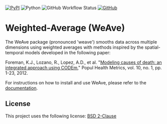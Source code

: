 <!--- README template from https://github.com/scottydocs/README-template.md -->

[![PyPI](https://img.shields.io/pypi/v/weighted-average)](https://pypi.org/project/weighted-average/)
![Python](https://img.shields.io/badge/python-3.8,_3.9-blue.svg)
![GitHub Workflow Status](https://img.shields.io/github/actions/workflow/status/ihmeuw-msca/weighted-average/ci.yml)
[![GitHub](https://img.shields.io/github/license/ihmeuw-msca/weighted-average)](./LICENSE)

# Weighted-Average (WeAve)

The WeAve package (pronounced 'weave') smooths data across multiple dimensions
using weighted averages with methods inspired by the spatial-temporal models
developed in the following paper:

Foreman, K.J., Lozano, R., Lopez, A.D., et al. "[Modeling causes
of death: an integrated approach using CODEm](https://pophealthmetrics.biomedcentral.com/articles/10.1186/1478-7954-10-1),"
Popul Health Metrics, vol. 10, no. 1, pp. 1-23, 2012.

For instructions on how to install and use WeAve, please refer to the
[documentation](https://ihmeuw-msca.github.io/weighted-average/).

## License

This project uses the following license: [BSD 2-Clause](./LICENSE)
